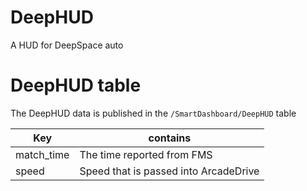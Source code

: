 # DeepHUD
A HUD for DeepSpace auto

# DeepHUD table
The DeepHUD data is published in the `/SmartDashboard/DeepHUD` table

| Key | contains |
| -- | -- |
| match_time | The time reported from FMS |
| speed | Speed that is passed into ArcadeDrive |